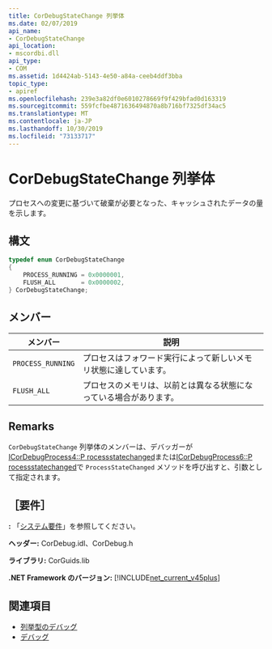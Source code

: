 ```yaml
---
title: CorDebugStateChange 列挙体
ms.date: 02/07/2019
api_name:
- CorDebugStateChange
api_location:
- mscordbi.dll
api_type:
- COM
ms.assetid: 1d4424ab-5143-4e50-a84a-ceeb4ddf3bba
topic_type:
- apiref
ms.openlocfilehash: 239e3a82df0e6010278669f9f429bfad0d163319
ms.sourcegitcommit: 559fcfbe4871636494870a8b716bf7325df34ac5
ms.translationtype: MT
ms.contentlocale: ja-JP
ms.lasthandoff: 10/30/2019
ms.locfileid: "73133717"
---
```

# <a name="cordebugstatechange-enumeration"></a>CorDebugStateChange 列挙体

プロセスへの変更に基づいて破棄が必要となった、キャッシュされたデータの量を示します。

## <a name="syntax"></a>構文

```cpp
typedef enum CorDebugStateChange
{
    PROCESS_RUNNING = 0x0000001,
    FLUSH_ALL       = 0x0000002,
} CorDebugStateChange;
```

## <a name="members"></a>メンバー

| メンバー            | 説明                                                              |
| ----------------- | ------------------------------------------------------------------------ |
| `PROCESS_RUNNING` | プロセスはフォワード実行によって新しいメモリ状態に達しています。            |
| `FLUSH_ALL`       | プロセスのメモリは、以前とは異なる状態になっている場合があります。 |

## <a name="remarks"></a>Remarks

 `CorDebugStateChange` 列挙体のメンバーは、デバッガーが[ICorDebugProcess4::P rocessstatechanged](icordebugprocess4-processstatechanged-method.md)または[ICorDebugProcess6::P rocessstatechanged](icordebugprocess6-processstatechanged-method.md)で `ProcessStateChanged` メソッドを呼び出すと、引数として指定されます。

## <a name="requirements"></a>［要件］

 **:** 「[システム要件](../../../../docs/framework/get-started/system-requirements.md)」を参照してください。

 **ヘッダー:** CorDebug.idl、CorDebug.h

 **ライブラリ:** CorGuids.lib

 **.NET Framework のバージョン:** [!INCLUDE[net_current_v45plus](../../../../includes/net-current-v20plus-md.md)]

## <a name="see-also"></a>関連項目

- [列挙型のデバッグ](debugging-enumerations.md)
- [デバッグ](index.md)
